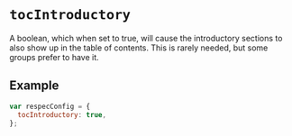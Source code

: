 # `tocIntroductory`

A boolean, which when set to true, will cause the introductory sections to also show up in the table of contents. This is rarely needed, but some groups prefer to have it.

## Example

```js
var respecConfig = {
  tocIntroductory: true,
};
```
